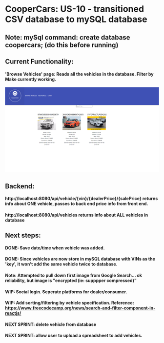 # CooperCars: US-10 - transitioned CSV database to mySQL database
## Note: mySql command: create database coopercars; (do this before running)
## Current Functionality:
#### 'Browse Vehicles' page: Reads all the vehicles in the database. Filter by Make currently working.
![image1](us-10.png)
## Backend:
#### http://localhost:8080/api/vehicle/{vin}/{dealerPrice}/{salePrice} returns info about ONE vehicle, passes to back end price info from front end.
#### http://localhost:8080/api/vehicles returns info about ALL vehicles in database
## Next steps:
#### DONE: Save date/time when vehicle was added.
#### DONE: Since vehicles are now store in mySQL database with VINs as the 'key', it won't add the same vehicle twice to database.
#### Note: Attempted to pull down first image from Google Search... ok reliability, but image is "encrypted (ie: supppper compressed)"
#### WIP: Social login. Seperate platforms for dealer/consumer.
#### WIP: Add sorting/filtering by vehicle specification. Reference: https://www.freecodecamp.org/news/search-and-filter-component-in-reactjs/
#### NEXT SPRINT: delete vehicle from database
#### NEXT SPRINT: allow user to upload a spreadsheet to add vehicles.

